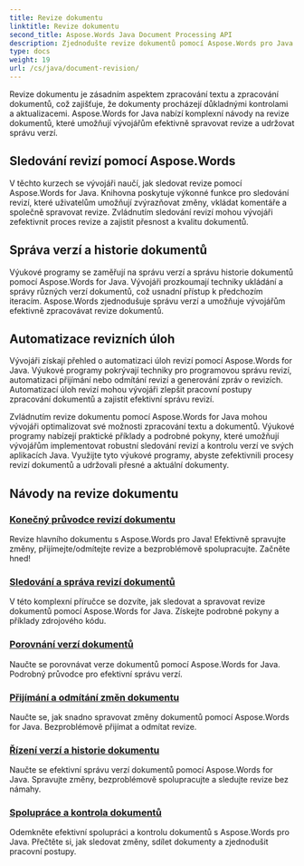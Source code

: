 ```yaml
---
title: Revize dokumentu
linktitle: Revize dokumentu
second_title: Aspose.Words Java Document Processing API
description: Zjednodušte revize dokumentů pomocí Aspose.Words pro Java! Sledujte změny, spravujte správu verzí a automatizujte úlohy revizí bez námahy.
type: docs
weight: 19
url: /cs/java/document-revision/
---
```


Revize dokumentu je zásadním aspektem zpracování textu a zpracování dokumentů, což zajišťuje, že dokumenty procházejí důkladnými kontrolami a aktualizacemi. Aspose.Words for Java nabízí komplexní návody na revize dokumentů, které umožňují vývojářům efektivně spravovat revize a udržovat správu verzí.

## Sledování revizí pomocí Aspose.Words

V těchto kurzech se vývojáři naučí, jak sledovat revize pomocí Aspose.Words for Java. Knihovna poskytuje výkonné funkce pro sledování revizí, které uživatelům umožňují zvýrazňovat změny, vkládat komentáře a společně spravovat revize. Zvládnutím sledování revizí mohou vývojáři zefektivnit proces revize a zajistit přesnost a kvalitu dokumentů.

## Správa verzí a historie dokumentů

Výukové programy se zaměřují na správu verzí a správu historie dokumentů pomocí Aspose.Words for Java. Vývojáři prozkoumají techniky ukládání a správy různých verzí dokumentů, což usnadní přístup k předchozím iteracím. Aspose.Words zjednodušuje správu verzí a umožňuje vývojářům efektivně zpracovávat revize dokumentů.

## Automatizace revizních úloh

Vývojáři získají přehled o automatizaci úloh revizí pomocí Aspose.Words for Java. Výukové programy pokrývají techniky pro programovou správu revizí, automatizaci přijímání nebo odmítání revizí a generování zpráv o revizích. Automatizací úloh revizí mohou vývojáři zlepšit pracovní postupy zpracování dokumentů a zajistit efektivní správu revizí.

Zvládnutím revize dokumentu pomocí Aspose.Words for Java mohou vývojáři optimalizovat své možnosti zpracování textu a dokumentů. Výukové programy nabízejí praktické příklady a podrobné pokyny, které umožňují vývojářům implementovat robustní sledování revizí a kontrolu verzí ve svých aplikacích Java. Využijte tyto výukové programy, abyste zefektivnili procesy revizí dokumentů a udržovali přesné a aktuální dokumenty.

## Návody na revize dokumentu
### [Konečný průvodce revizí dokumentu](./guide-document-revision/)
Revize hlavního dokumentu s Aspose.Words pro Java! Efektivně spravujte změny, přijímejte/odmítejte revize a bezproblémově spolupracujte. Začněte hned!
### [Sledování a správa revizí dokumentů](./tracking-managing-document-revisions/)
V této komplexní příručce se dozvíte, jak sledovat a spravovat revize dokumentů pomocí Aspose.Words for Java. Získejte podrobné pokyny a příklady zdrojového kódu.
### [Porovnání verzí dokumentů](./comparing-document-versions/)
Naučte se porovnávat verze dokumentů pomocí Aspose.Words for Java. Podrobný průvodce pro efektivní správu verzí.
### [Přijímání a odmítání změn dokumentu](./accepting-rejecting-document-changes/)
Naučte se, jak snadno spravovat změny dokumentů pomocí Aspose.Words for Java. Bezproblémově přijímat a odmítat revize.
### [Řízení verzí a historie dokumentu](./document-version-control-history/)
Naučte se efektivní správu verzí dokumentů pomocí Aspose.Words for Java. Spravujte změny, bezproblémově spolupracujte a sledujte revize bez námahy.
### [Spolupráce a kontrola dokumentů](./document-collaboration-review/)
Odemkněte efektivní spolupráci a kontrolu dokumentů s Aspose.Words pro Java. Přečtěte si, jak sledovat změny, sdílet dokumenty a zjednodušit pracovní postupy.